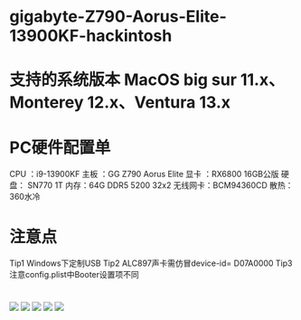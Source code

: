 # gigabyte-Z790-Aorus-Elite-13900KF-hackintosh

# 支持的系统版本 MacOS big sur 11.x、Monterey 12.x、Ventura 13.x

# PC硬件配置单
CPU ：i9-13900KF
主板 ：GG Z790 Aorus Elite 
显卡 ：RX6800 16GB公版
硬盘： SN770 1T
内存：64G DDR5 5200 32x2
无线网卡：BCM94360CD
散热： 360水冷


# 注意点
Tip1  Windows下定制USB
Tip2  ALC897声卡需仿冒device-id= D07A0000
Tip3  注意config.plist中Booter设置项不同

#

![](https://github.com/Xmingbai/ASUS-TUF-GAMING-B660M-PLUS-Wi-Fi-D4-Hackintosh/blob/main/RX6650XT%26RX6950XT.png)
![](https://github.com/Xmingbai/ASUS-TUF-GAMING-B660M-PLUS-Wi-Fi-D4-Hackintosh/blob/main/RX6650XT%26RX6950XT.png)
![](https://github.com/Xmingbai/ASUS-TUF-GAMING-B660M-PLUS-Wi-Fi-D4-Hackintosh/blob/main/RX6650XT%26RX6950XT.png)
![](https://github.com/Xmingbai/ASUS-TUF-GAMING-B660M-PLUS-Wi-Fi-D4-Hackintosh/blob/main/RX6650XT%26RX6950XT.png)
![](https://github.com/Xmingbai/ASUS-TUF-GAMING-B660M-PLUS-Wi-Fi-D4-Hackintosh/blob/main/RX6650XT%26RX6950XT.png)
